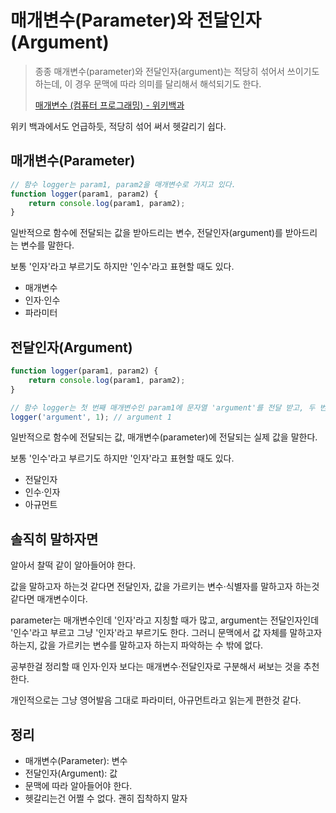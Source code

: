 # 매개변수(Parameter)와 전달인자(Argument)

> 종종 매개변수(parameter)와 전달인자(argument)는 적당히 섞어서 쓰이기도 하는데, 이 경우 문맥에 따라 의미를 달리해서 해석되기도 한다.
>
> [매개변수 (컴퓨터 프로그래밍) - 위키백과](https://ko.wikipedia.org/wiki/매개변수_(컴퓨터_프로그래밍))

위키 백과에서도 언급하듯, 적당히 섞어 써서 헷갈리기 쉽다.



## 매개변수(Parameter)

```javascript
// 함수 logger는 param1, param2을 매개변수로 가지고 있다.
function logger(param1, param2) {
	return console.log(param1, param2);
}
```

일반적으로 함수에 전달되는 값을 받아드리는 변수, 전달인자(argument)를 받아드리는 변수를 말한다.

보통 '인자'라고 부르기도 하지만 '인수'라고 표현할 때도 있다.

- 매개변수
- 인자·인수
- 파라미터





## 전달인자(Argument)

```javascript
function logger(param1, param2) {
	return console.log(param1, param2);
}

// 함수 logger는 첫 번째 매개변수인 param1에 문자열 'argument'를 전달 받고, 두 번째 매개변수 param2에 숫자형 1을 전달 받는다.
logger('argument', 1); // argument 1
```

일반적으로 함수에 전달되는 값, 매개변수(parameter)에 전달되는 실제 값을 말한다.

보통 '인수'라고 부르기도 하지만 '인자'라고 표현할 때도 있다.

- 전달인자
- 인수·인자
- 아규먼트



## 솔직히 말하자면

알아서 찰떡 같이 알아들어야 한다.

값을 말하고자 하는것 같다면 전달인자, 값을 가르키는 변수·식별자를 말하고자 하는것 같다면 매개변수이다.

parameter는 매개변수인데 '인자'라고 지칭할 때가 많고, argument는 전달인자인데 '인수'라고 부르고 그냥 '인자'라고 부르기도 한다. 그러니 문맥에서 값 자체를 말하고자 하는지, 값을 가르키는 변수를 말하고자 하는지 파악하는 수 밖에 없다.

공부한걸 정리할 때 인자·인자 보다는 매개변수·전달인자로 구분해서 써보는 것을 추천한다. 

개인적으로는 그냥 영어발음 그대로 파라미터, 아규먼트라고 읽는게 편한것 같다.



## 정리

- 매개변수(Parameter): 변수
- 전달인자(Argument): 값
- 문맥에 따라 알아들어야 한다.
- 헷갈리는건 어쩔 수 없다. 괜히 집착하지 말자